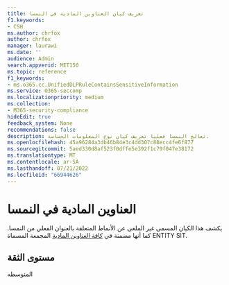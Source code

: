 ```yaml
---
title: تعريف كيان العناوين المادية في النمسا
f1.keywords:
- CSH
ms.author: chrfox
author: chrfox
manager: laurawi
ms.date: ''
audience: Admin
search.appverid: MET150
ms.topic: reference
f1_keywords:
- ms.o365.cc.UnifiedDLPRuleContainsSensitiveInformation
ms.service: O365-seccomp
ms.localizationpriority: medium
ms.collection:
- M365-security-compliance
hideEdit: true
feedback_system: None
recommendations: false
description: تعالج النمسا فعليا تعريف كيان نوع المعلومات الحساسة.
ms.openlocfilehash: 45a96284a3db46b84e3c4dd307c88ecc4fe6f877
ms.sourcegitcommit: 5aed330d8af523f0dffe5e392f1c79f047e38172
ms.translationtype: MT
ms.contentlocale: ar-SA
ms.lasthandoff: 07/21/2022
ms.locfileid: "66944626"
---
```

# <a name="austria-physical-addresses"></a>العناوين المادية في النمسا

يكشف هذا الكيان المسمى غير الملغى عن الأنماط المتعلقة بالعنوان الفعلي من النمسا. كما أنها مضمنة في [كافة العناوين المادية](sit-defn-all-physical-addresses.md) المجمعة المسماة ENTITY SIT.

## <a name="confidence-level"></a>مستوى الثقة

المتوسطه